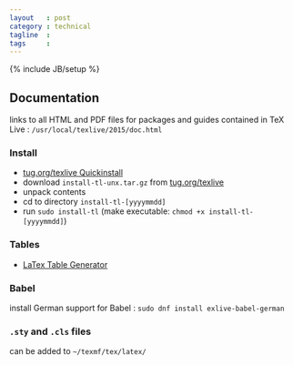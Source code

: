 ```yaml
---
layout   : post
category : technical
tagline  : 
tags     : 
---
```

{% include JB/setup %}

## Documentation

links to all HTML and PDF files for packages and guides contained in TeX Live
:   `/usr/local/texlive/2015/doc.html`

### Install

- [tug.org/texlive Quickinstall](https://www.tug.org/texlive/quickinstall.html)
- download `install-tl-unx.tar.gz` from [tug.org/texlive](https://www.tug.org/texlive/acquire-netinstall.html)
- unpack contents
- cd to directory `install-tl-[yyyymmdd]`
- run `sudo install-tl` (make executable: `chmod +x install-tl-[yyyymmdd]`)

### Tables

- [LaTex Table Generator](http://www.tablesgenerator.com/latex_tables)

### Babel

install German support for Babel
:   `sudo dnf install exlive-babel-german`

### `.sty` and `.cls` files

can be added to `~/texmf/tex/latex/`
